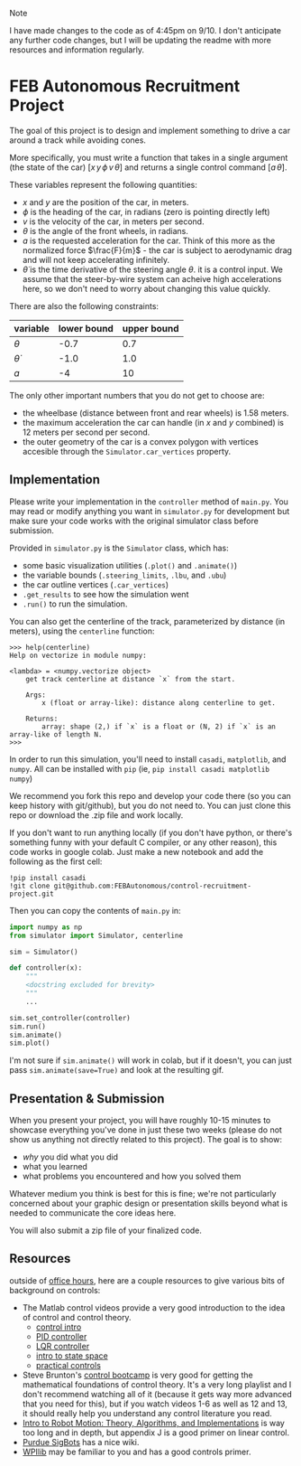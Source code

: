 > [!NOTE]
> I have made changes to the code as of 4:45pm on 9/10. I don't anticipate any further code changes, but I will be updating the readme with more resources and information regularly.

# FEB Autonomous Recruitment Project

The goal of this project is to design and implement something to drive a car around a track while avoiding cones.

More specifically, you must write a function that takes in a single argument (the state of the car) $[x \, y \, \phi \, v \, \theta ]$ and returns a single control command $[a \, \dot{\theta}]$.

These variables represent the following quantities:
- $x$ and $y$ are the position of the car, in meters.
- $\phi$ is the heading of the car, in radians (zero is pointing directly left)
- $v$ is the velocity of the car, in meters per second.
- $\theta$ is the angle of the front wheels, in radians.
- $a$ is the requested acceleration for the car. Think of this more as the normalized force $\frac{F}{m}$ - the car is subject to aerodynamic drag and will not keep accelerating infinitely.
- $\dot{\theta}$ is the time derivative of the steering angle $\theta$. it is a control input. We assume that the steer-by-wire system can acheive high accelerations here, so we don't need to worry about changing this value quickly.

There are also the following constraints:

| variable       | lower bound | upper bound |
| -------------- | ----------- | ----------- |
| $\theta$       | -0.7        | 0.7         |
| $\dot{\theta}$ | -1.0        | 1.0         |
| $a$            | -4          | 10          |

The only other important numbers that you do not get to choose are:
- the wheelbase (distance between front and rear wheels) is 1.58 meters.
- the maximum acceleration the car can handle (in $x$ and $y$ combined) is 12 meters per second per second.
- the outer geometry of the car is a convex polygon with vertices accesible through the `Simulator.car_vertices` property.

## Implementation

Please write your implementation in the `controller` method of `main.py`. You may read or modify anything you want in `simulator.py` for development but make sure your code works with the original simulator class before submission.

Provided in `simulator.py` is the `Simulator` class, which has:
- some basic visualization utilities (`.plot()` and `.animate()`)
- the variable bounds (`.steering_limits`, `.lbu`, and `.ubu`)
- the car outline vertices (`.car_vertices`)
- `.get_results` to see how the simulation went
- `.run()` to run the simulation.

You can also get the centerline of the track, parameterized by distance (in meters), using the `centerline` function:
```
>>> help(centerline)
Help on vectorize in module numpy:

<lambda> = <numpy.vectorize object>
    get track centerline at distance `x` from the start.
    
    Args:
        x (float or array-like): distance along centerline to get.
    
    Returns:
        array: shape (2,) if `x` is a float or (N, 2) if `x` is an array-like of length N.
>>> 
```

In order to run this simulation, you'll need to install `casadi`, `matplotlib`, and `numpy`.
All can be installed with `pip` (ie, `pip install casadi matplotlib numpy`)

We recommend you fork this repo and develop your code there (so you can keep history with git/github), but you do not need to. You can just clone this repo or download the .zip file and work locally.

If you don't want to run anything locally (if you don't have python, or there's something funny with your default C compiler, or any other reason), this code works in google colab. Just make a new notebook and add the following as the first cell:

```
!pip install casadi
!git clone git@github.com:FEBAutonomous/control-recruitment-project.git
```

Then you can copy the contents of `main.py` in: 

```python
import numpy as np
from simulator import Simulator, centerline

sim = Simulator()

def controller(x):
    """
    <docstring excluded for brevity>
    """
    ...

sim.set_controller(controller)
sim.run()
sim.animate()
sim.plot()
```

I'm not sure if `sim.animate()` will work in colab, but if it doesn't, you can just pass `sim.animate(save=True)` and look at the resulting gif.


## Presentation & Submission

When you present your project, you will have roughly 10-15 minutes to showcase everything you've done in just these two weeks (please do not show us anything not directly related to this project). The goal is to show:
- *why* you did what you did
- what you learned
- what problems you encountered and how you solved them

Whatever medium you think is best for this is fine; we're not particularly concerned about your graphic design or presentation skills beyond what is needed to communicate the core ideas here.

You will also submit a zip file of your finalized code.


## Resources
outside of [office hours](https://docs.google.com/spreadsheets/d/1ifnzajpgu3X9_jV493kc64A2R6CjR8UqbLQ9SasroNY/edit?gid=1214868707#gid=1214868707), here are a couple resources to give various bits of background on controls:

- The Matlab control videos provide a very good introduction to the idea of control and control theory. 
  - [control intro](https://youtu.be/lBC1nEq0_nk?si=m6OHT0HWrKCxY3qO)
  - [PID controller](https://www.youtube.com/watch?v=wkfEZmsQqiA)
  - [LQR controller](https://www.youtube.com/watch?v=E_RDCFOlJx4)
  - [intro to state space](https://www.youtube.com/watch?v=hpeKrMG-WP0)
  - [practical controls](https://www.youtube.com/watch?v=ApMz1-MK9IQ)
- Steve Brunton's [control bootcamp](https://youtube.com/playlist?list=PLMrJAkhIeNNR20Mz-VpzgfQs5zrYi085m&si=FHHTSASSBPVFrT2r) is very good for getting the mathematical foundations of control theory. It's a very long playlist and I don't recommend watching all of it (because it gets way more advanced that you need for this), but if you watch videos 1-6 as well as 12 and 13, it should really help you understand any control literature you read.
- [Intro to Robot Motion: Theory, Algorithms, and Implementations](https://reid.xz.ax/swbible) is way too long and in depth, but appendix J is a good primer on linear control.
- [Purdue SigBots](https://wiki.purduesigbots.com/software/control-algorithms) has a nice wiki.
- [WPIlib](https://docs.wpilib.org/en/stable/docs/software/advanced-controls/state-space/index.html) may be familiar to you and has a good controls primer.